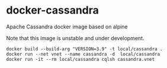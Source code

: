 # docker-cassandra

Apache Cassandra docker image based on alpine

Note that this image is unstable and under development.

```
docker build --build-arg "VERSION=3.9" -t local/cassandra .
docker run --net vnet --name cassandra -d  local/cassandra 
docker run -it --rm local/cassandra cqlsh cassandra.vnet
```